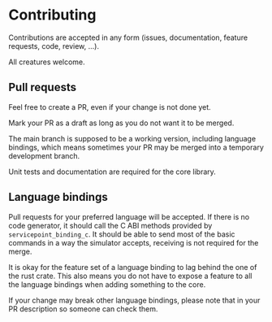 # Contributing

Contributions are accepted in any form (issues, documentation, feature requests, code, review, ...).

All creatures welcome.

## Pull requests

Feel free to create a PR, even if your change is not done yet.

Mark your PR as a draft as long as you do not want it to be merged.

The main branch is supposed to be a working version, including language bindings,
which means sometimes your PR may be merged into a temporary development branch.

Unit tests and documentation are required for the core library.

## Language bindings

Pull requests for your preferred language will be accepted.
If there is no code generator, it should call the C ABI methods provided by `servicepoint_binding_c`.
It should be able to send most of the basic commands in a way the simulator accepts, receiving is
not required for the merge.

It is okay for the feature set of a language binding to lag behind the one of the rust crate.
This also means you do not have to expose a feature to all the language bindings when adding something to the core.

If your change may break other language bindings, please note that in your PR description so someone can check them.
